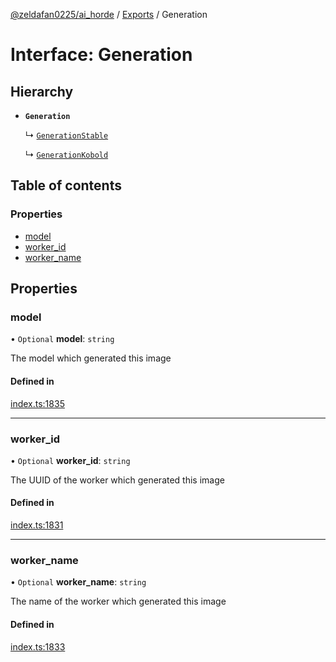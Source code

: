 [@zeldafan0225/ai_horde](../README.md) / [Exports](../modules.md) / Generation

# Interface: Generation

## Hierarchy

- **`Generation`**

  ↳ [`GenerationStable`](GenerationStable.md)

  ↳ [`GenerationKobold`](GenerationKobold.md)

## Table of contents

### Properties

- [model](Generation.md#model)
- [worker\_id](Generation.md#worker_id)
- [worker\_name](Generation.md#worker_name)

## Properties

### model

• `Optional` **model**: `string`

The model which generated this image

#### Defined in

[index.ts:1835](https://github.com/ZeldaFan0225/ai_horde/blob/1d5fbc0/index.ts#L1835)

___

### worker\_id

• `Optional` **worker\_id**: `string`

The UUID of the worker which generated this image

#### Defined in

[index.ts:1831](https://github.com/ZeldaFan0225/ai_horde/blob/1d5fbc0/index.ts#L1831)

___

### worker\_name

• `Optional` **worker\_name**: `string`

The name of the worker which generated this image

#### Defined in

[index.ts:1833](https://github.com/ZeldaFan0225/ai_horde/blob/1d5fbc0/index.ts#L1833)
